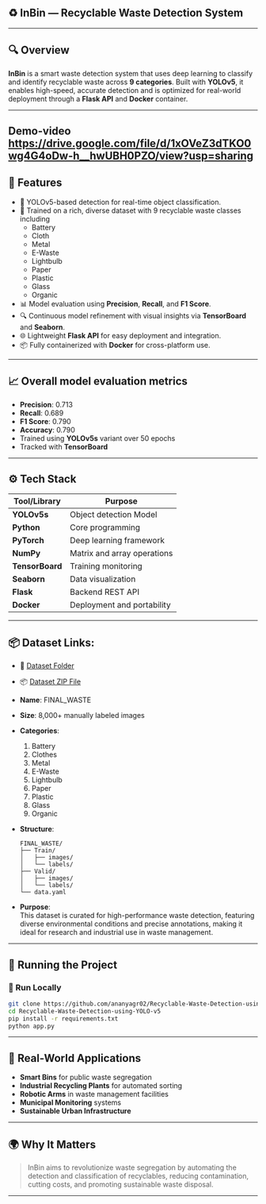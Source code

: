 ## ♻️ InBin — Recyclable Waste Detection System
---

## 🔍 Overview

**InBin** is a smart waste detection system that uses deep learning to classify and identify recyclable waste across **9 categories**. Built with **YOLOv5**, it enables high-speed, accurate detection and is optimized for real-world deployment through a **Flask API** and **Docker** container.

---
## Demo-video https://drive.google.com/file/d/1xOVeZ3dTKO0wg4G4oDw-h__hwUBH0PZO/view?usp=sharing
## 🚀 Features

- 🧠 YOLOv5-based detection for real-time object classification.
- 📂 Trained on a rich, diverse dataset with 9 recyclable waste classes including
    - Battery
    - Cloth
    - Metal
    - E-Waste
    - Lightbulb
    - Paper
    - Plastic
    - Glass
    - Organic
- 📊 Model evaluation using **Precision**, **Recall**, and **F1 Score**.
- 🔍 Continuous model refinement with visual insights via **TensorBoard** and **Seaborn**.
- 🌐 Lightweight **Flask API** for easy deployment and integration.
- 📦 Fully containerized with **Docker** for cross-platform use.

---

## 📈 Overall model evaluation metrics

- **Precision**: 0.713
- **Recall**: 0.689  
- **F1 Score**: 0.790
- **Accuracy**: 0.790
- Trained using **YOLOv5s** variant over 50 epochs  
- Tracked with **TensorBoard**

---


## ⚙️ Tech Stack

| Tool/Library      | Purpose                                 |
|-------------------|------------------------------------------|
| **YOLOv5s**         | Object detection Model               |
| **Python**         | Core programming                        |
| **PyTorch**        | Deep learning framework                     |
| **NumPy**          | Matrix and array operations              |
| **TensorBoard**    | Training monitoring                      |
| **Seaborn**        | Data visualization                       |
| **Flask**          | Backend REST API                         |
| **Docker**         | Deployment and portability               |


---
## 📦 Dataset Links: 
  - 📁 [Dataset Folder](https://drive.google.com/drive/folders/1ysx3bHxQFpELPFGDEGJUnYwqdgQO5_5K?usp=drive_link)  
  - 📦 [Dataset ZIP File](https://drive.google.com/file/d/1cYCv07SNT-LkI839StJcXDhFQuqGVOJP/view?usp=sharing)
- **Name**: FINAL_WASTE  
- **Size**: 8,000+ manually labeled images  
- **Categories**:
  1. Battery  
  2. Clothes  
  3. Metal  
  4. E-Waste  
  5. Lightbulb  
  6. Paper  
  7. Plastic  
  8. Glass  
  9. Organic  

- **Structure**:
  ```
  FINAL_WASTE/
  ├── Train/
  │   ├── images/
  │   └── labels/
  ├── Valid/
  │   ├── images/
  │   └── labels/
  └── data.yaml
  ```

- **Purpose**:  
  This dataset is curated for high-performance waste detection, featuring diverse environmental conditions and precise annotations, making it ideal for research and industrial use in waste management.

---

## 🚢 Running the Project

### 🧪 Run Locally

```bash
git clone https://github.com/ananyagr02/Recyclable-Waste-Detection-using-YOLO-v5.git
cd Recyclable-Waste-Detection-using-YOLO-v5
pip install -r requirements.txt
python app.py
```

---

## 🌱 Real-World Applications

- **Smart Bins** for public waste segregation  
- **Industrial Recycling Plants** for automated sorting  
- **Robotic Arms** in waste management facilities  
- **Municipal Monitoring** systems  
- **Sustainable Urban Infrastructure**

---

## 🌍 Why It Matters

> InBin aims to revolutionize waste segregation by automating the detection and classification of recyclables, reducing contamination, cutting costs, and promoting sustainable waste disposal.

---
